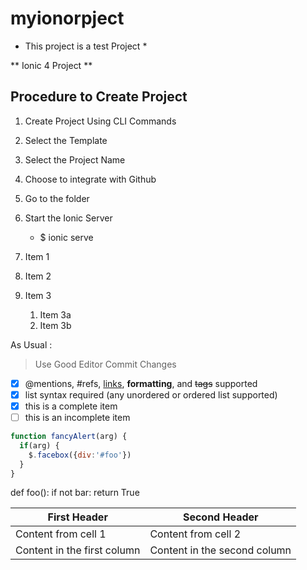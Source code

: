 # myionorpject

* This project is a test Project *

** Ionic 4 Project **

## Procedure to Create Project ##

1. Create Project Using CLI Commands
  1. Select the Template
  2. Select the Project Name
  3. Choose to integrate with Github
2. Go to the folder
3. Start the Ionic Server
   * $ ionic serve
   
1. Item 1
1. Item 2
1. Item 3
   1. Item 3a
   1. Item 3b
   
   
As Usual :

> Use Good Editor
> Commit Changes 

- [x] @mentions, #refs, [links](), **formatting**, and <del>tags</del> supported
- [x] list syntax required (any unordered or ordered list supported)
- [x] this is a complete item
- [ ] this is an incomplete item

```javascript
function fancyAlert(arg) {
  if(arg) {
    $.facebox({div:'#foo'})
  }
}
```

def foo():
    if not bar:
        return True
        

        
First Header | Second Header
------------ | -------------
Content from cell 1 | Content from cell 2
Content in the first column | Content in the second column
